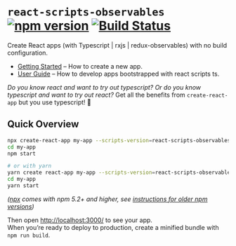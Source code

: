 # `react-scripts-observables` [![npm version](https://badge.fury.io/js/react-scripts-observables.svg)](https://badge.fury.io/js/react-scripts-observables) [![Build Status](https://travis-ci.org/noticeMaker/react-scripts-observables.svg?branch=master)](https://travis-ci.org/noticeMaker/react-scripts-observables)

Create React apps (with Typescript | rxjs | redux-observables) with no build configuration.

 * [Getting Started](#tldr) – How to create a new app.
 * [User Guide](https://github.com/wmonk/create-react-app-typescript/blob/master/template/README.md) – How to develop apps bootstrapped with react scripts ts.

_Do you know react and want to try out typescript? Or do you know typescript and want to try out react?_ Get all the benefits from `create-react-app` but you use typescript! 🚀

## Quick Overview

```sh
npx create-react-app my-app --scripts-version=react-scripts-observables
cd my-app
npm start

# or with yarn
yarn create react-app my-app --scripts-version=react-scripts-observables
cd my-app
yarn start
```

*([npx](https://medium.com/@maybekatz/introducing-npx-an-npm-package-runner-55f7d4bd282b) comes with npm 5.2+ and higher, see [instructions for older npm versions](https://gist.github.com/gaearon/4064d3c23a77c74a3614c498a8bb1c5f))*

Then open [http://localhost:3000/](http://localhost:3000/) to see your app.<br>
When you’re ready to deploy to production, create a minified bundle with `npm run build`.
